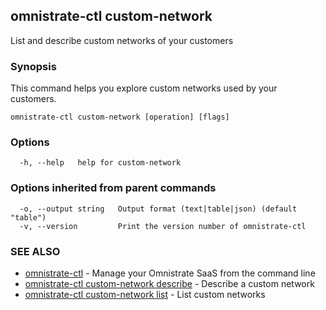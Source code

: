 ## omnistrate-ctl custom-network

List and describe custom networks of your customers

### Synopsis

This command helps you explore custom networks used by your customers.

```
omnistrate-ctl custom-network [operation] [flags]
```

### Options

```
  -h, --help   help for custom-network
```

### Options inherited from parent commands

```
  -o, --output string   Output format (text|table|json) (default "table")
  -v, --version         Print the version number of omnistrate-ctl
```

### SEE ALSO

- [omnistrate-ctl](omnistrate-ctl.md) - Manage your Omnistrate SaaS from the command line
- [omnistrate-ctl custom-network describe](omnistrate-ctl_custom-network_describe.md) - Describe a custom network
- [omnistrate-ctl custom-network list](omnistrate-ctl_custom-network_list.md) - List custom networks
